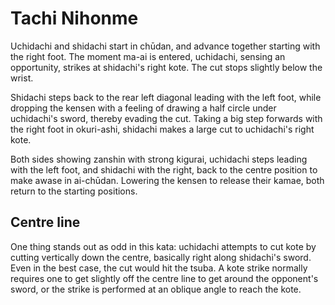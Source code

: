 # Tachi Nihonme

Uchidachi and shidachi start in chūdan, and advance together starting with the right foot. The moment ma-ai is entered, uchidachi, sensing an opportunity, strikes at shidachi's right kote. The cut stops slightly below the wrist.

Shidachi steps back to the rear left diagonal leading with the left foot, while dropping the kensen with a feeling of drawing a half circle under uchidachi's sword, thereby evading the cut. Taking a big step forwards with the right foot in okuri-ashi, shidachi makes a large cut to uchidachi's right kote.

Both sides showing zanshin with strong kigurai, uchidachi steps leading with the left foot, and shidachi with the right, back to the centre position to make awase in ai-chūdan. Lowering the kensen to release their kamae, both return to the starting positions.

## Centre line

One thing stands out as odd in this kata: uchidachi attempts to cut kote by cutting vertically down the centre, basically right along shidachi's sword. Even in the best case, the cut would hit the tsuba. A kote strike normally requires one to get slightly off the centre line to get around the opponent's sword, or the strike is performed at an oblique angle to reach the kote.
